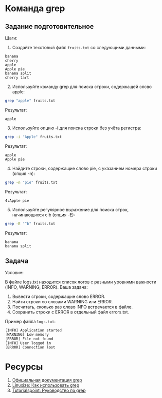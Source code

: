 # Команда grep

## Задание подготовительное
Шаги:

1. Создайте текстовый файл ```fruits.txt``` со следующими данными:
```
banana
cherry
apple
Apple pie
banana split
cherry tart
```

2. Используйте команду grep для поиска строки, содержащей слово apple:

```bash
grep "apple" fruits.txt
```

  Результат:
```
apple   
```

3. Используйте опцию -i для поиска строки без учёта регистра:

```bash
grep -i "Apple" fruits.txt
```

  Результат:
```
apple
Apple pie   
```


4. Найдите строки, содержащие слово pie, с указанием номера строки (опция -n):

```bash
grep -n "pie" fruits.txt
```

  Результат:
```
4:Apple pie
```

5. Используйте регулярное выражение для поиска строк, начинающихся с b (опция -E):

```bash
grep -E "^b" fruits.txt
```

  Результат:
```
banana
banana split
```

## Задача

Условие:

В файле logs.txt находится список логов с разными уровнями важности (INFO, WARNING, ERROR). Ваша задача:

1. Вывести строки, содержащие слово ERROR.
2. Найти строки со словами WARNING или ERROR.
3. Посчитать, сколько раз слово INFO встречается в файле.
4. Сохранить строки с ERROR в отдельный файл errors.txt.

Пример файла ```logs.txt```:

```
[INFO] Application started  
[WARNING] Low memory  
[ERROR] File not found  
[INFO] User logged in  
[ERROR] Connection lost  
```

# Ресурсы
1. [Официальная документация grep](https://www.gnu.org/software/grep/manual/grep.html)
2. [Linuxize: Как использовать grep](https://linuxize.com/post/how-to-use-grep-command-to-search-files-in-linux/)
3. [Tutorialspoint: Руководство по grep](https://www.tutorialspoint.com/unix_commands/grep.htm)
